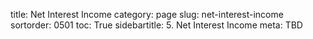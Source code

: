 title: Net Interest Income
category: page
slug: net-interest-income
sortorder: 0501
toc: True
sidebartitle: 5. Net Interest Income
meta: TBD